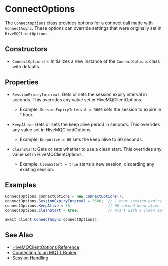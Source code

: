 # ConnectOptions

The `ConnectOptions` class provides options for a connect call made with `ConnectAsync`. These options can override settings that were originally set in `HiveMQClientOptions`.

## Constructors

* `ConnectOptions()`: Initializes a new instance of the `ConnectOptions` class with defaults.

## Properties

* `SessionExpiryInterval`: Gets or sets the session expiry interval in seconds. This overrides any value set in HiveMQClientOptions.
    + Example: `SessionExpiryInterval = 3600` sets the session to expire in 1 hour.

* `KeepAlive`: Gets or sets the keep alive period in seconds. This overrides any value set in HiveMQClientOptions.
    + Example: `KeepAlive = 60` sets the keep alive to 60 seconds.

* `CleanStart`: Gets or sets whether to use a clean start. This overrides any value set in HiveMQClientOptions.
    + Example: `CleanStart = true` starts a new session, discarding any existing session.

## Examples

```csharp
ConnectOptions connectOptions = new ConnectOptions();
connectOptions.SessionExpiryInterval = 3600;  // 1 hour session expiry
connectOptions.KeepAlive = 60;                // 60 second keep alive
connectOptions.CleanStart = true;             // Start with a clean session

await client.ConnectAsync(connectOptions);
```

## See Also

* [HiveMQClientOptions Reference](/docs/reference/client_options)
* [Connecting to an MQTT Broker](/docs/connecting)
* [Session Handling](/docs/how-to/session-handling) 
